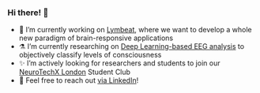 ### Hi there! 👋

<!-- **Ale-xis/Ale-xis** is a ✨ _special_ ✨ repository because its `README.md` (this file) appears on your GitHub profile. -->

- 🧠 I’m currently working on [Lymbeat](https://lymbeat.io), where we want to develop a whole new paradigm of brain-responsive applications
- ⚗️ I’m currently researching on [Deep Learning-based EEG analysis](https://drive.google.com/file/d/1K5gXXykUc5BsmHU2ICE4rd-anLHu0-G3/view) to objectively classify levels of consciousness
- ✨ I’m actively looking for researchers and students to join our [NeuroTechX London](https://neurotechx.com/chapter/1523/) Student Club
- 💬 Feel free to reach out [via LinkedIn](https://www.linkedin.com/in/alexispomares/)!
